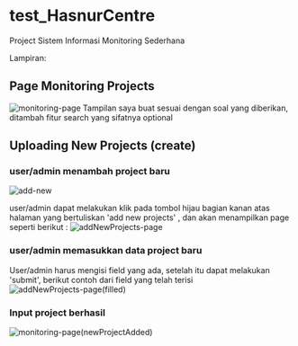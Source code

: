 # test_HasnurCentre
Project Sistem Informasi Monitoring Sederhana 

Lampiran:

## Page Monitoring Projects
![monitoring-page](https://user-images.githubusercontent.com/92689956/179533600-94e9579a-d436-4128-899b-862e061c25b4.png)
Tampilan saya buat sesuai dengan soal yang diberikan, ditambah fitur search yang sifatnya optional

## Uploading New Projects (create)

### user/admin menambah project baru
![add-new](https://user-images.githubusercontent.com/92689956/179535137-ce2b585f-6bdb-49e6-8446-5cb1336e37d5.png)

user/admin dapat melakukan klik pada tombol hijau bagian kanan atas halaman yang bertuliskan 'add new projects' , dan akan menampilkan page seperti berikut :
![addNewProjects-page](https://user-images.githubusercontent.com/92689956/179535573-c666dc1c-e253-47c1-a77a-975c5614b6be.png)

### user/admin memasukkan data project baru
User/admin harus mengisi field yang ada, setelah itu dapat melakukan 'submit', berikut contoh dari field yang telah terisi
![addNewProjects-page(filled)](https://user-images.githubusercontent.com/92689956/179535770-a4b27ae3-7a69-4021-ac97-d242af5fbb07.png)

### Input project berhasil
![monitoring-page(newProjectAdded)](https://user-images.githubusercontent.com/92689956/179536142-9d1a90b8-280e-4d99-a251-507fb6d14551.png)
